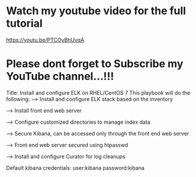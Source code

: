 

Watch my youtube video for the full tutorial
=
https://youtu.be/PTCOyBhUvqA

Please dont forget to Subscribe my YouTube channel...!!!
=

Title: Install and configure ELK on RHEL/CentOS 7
This playbook will do the following:
--> Install and configure ELK stack based on the inventory

--> Install front end web server

--> Configure customized directories to manage index data

--> Secure Kibana, can be accessed only through the front end web server

--> Front end web server secured using htpasswd

--> Install and configure Curator for log cleanups

Default kibana credentials: user:kibana password:kibana
